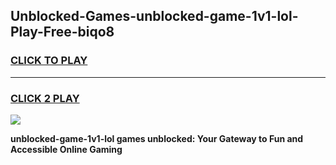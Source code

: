
## Unblocked-Games-unblocked-game-1v1-lol-Play-Free-biqo8
<h3>
<a href="https://premium76.site?title=unblocked-game-1v1-lol&ref=23A">CLICK TO PLAY</a></h3>
<hr>

<h3>
<a href="https://premium76.site?title=unblocked-game-1v1-lol&ref=23A">CLICK 2 PLAY</a>
  
</h3>

<a href="https://premium76.site?title=unblocked-game-1v1-lol&ref=23A"><img src="https://clearcache.store/games.png"></a>


**unblocked-game-1v1-lol games unblocked: Your Gateway to Fun and Accessible Online Gaming**
